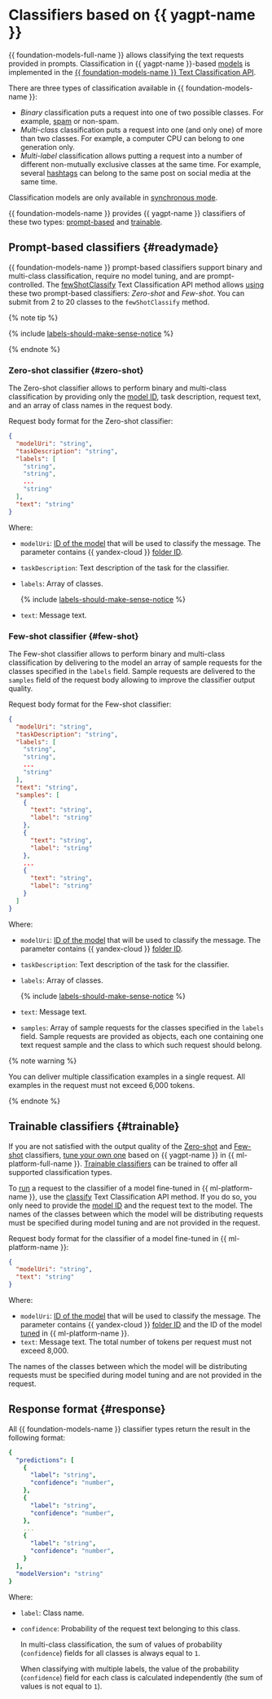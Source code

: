 # Classifiers based on {{ yagpt-name }}

{{ foundation-models-full-name }} allows classifying the text requests provided in prompts. Classification in {{ yagpt-name }}-based [models](./models.md) is implemented in the [{{ foundation-models-name }} Text Classification API](../../text-classification/api-ref/index.md).

There are three types of classification available in {{ foundation-models-name }}:
* _Binary_ classification puts a request into one of two possible classes. For example, [spam](https://en.wikipedia.org/wiki/Spamming) or non-spam.
* _Multi-class_ classification puts a request into one (and only one) of more than two classes. For example, a computer CPU can belong to one generation only.
* _Multi-label_ classification allows putting a request into a number of different non-mutually exclusive classes at the same time. For example, several [hashtags](https://en.wikipedia.org/wiki/Hashtag) can belong to the same post on social media at the same time.

Classification models are only available in [synchronous mode](../index.md#working-mode).

{{ foundation-models-name }} provides {{ yagpt-name }} classifiers of these two types: [prompt-based](#readymade) and [trainable](#trainable).

## Prompt-based classifiers {#readymade}

{{ foundation-models-name }} prompt-based classifiers support binary and multi-class classification, require no model tuning, and are prompt-controlled. The [fewShotClassify](../../text-classification/api-ref/TextClassification/fewShotClassify.md) Text Classification API method allows [using](../../operations/classifier/readymade.md) these two prompt-based classifiers: _Zero-shot_ and _Few-shot_. You can submit from 2 to 20 classes to the `fewShotClassify` method.

{% note tip %}

{% include [labels-should-make-sense-notice](../../../_includes/foundation-models/classifier/labels-should-make-sense-notice.md) %}

{% endnote %}

### Zero-shot classifier {#zero-shot}

The Zero-shot classifier allows to perform binary and multi-class classification by providing only the [model ID](./models.md), task description, request text, and an array of class names in the request body.

Request body format for the Zero-shot classifier:

```json
{
  "modelUri": "string",
  "taskDescription": "string",
  "labels": [
    "string",
    "string",
    ...
    "string"
  ],
  "text": "string"
}
```

Where:
* `modelUri`: [ID of the model](./models.md) that will be used to classify the message. The parameter contains {{ yandex-cloud }} [folder ID](../../../resource-manager/operations/folder/get-id.md).
* `taskDescription`: Text description of the task for the classifier.
* `labels`: Array of classes.

   {% include [labels-should-make-sense-notice](../../../_includes/foundation-models/classifier/labels-should-make-sense-notice.md) %}

* `text`: Message text.


### Few-shot classifier {#few-shot}

The Few-shot classifier allows to perform binary and multi-class classification by delivering to the model an array of sample requests for the classes specified in the `labels` field. Sample requests are delivered to the `samples` field of the request body allowing to improve the classifier output quality.

Request body format for the Few-shot classifier:

```json
{
  "modelUri": "string",
  "taskDescription": "string",
  "labels": [
    "string",
    "string",
    ...
    "string"
  ],
  "text": "string",
  "samples": [
    {
      "text": "string",
      "label": "string"
    },
    {
      "text": "string",
      "label": "string"
    },
    ...
    {
      "text": "string",
      "label": "string"
    }
  ]
}
```

Where:
* `modelUri`: [ID of the model](./models.md) that will be used to classify the message. The parameter contains {{ yandex-cloud }} [folder ID](../../../resource-manager/operations/folder/get-id.md).
* `taskDescription`: Text description of the task for the classifier.
* `labels`: Array of classes.

   {% include [labels-should-make-sense-notice](../../../_includes/foundation-models/classifier/labels-should-make-sense-notice.md) %}

* `text`: Message text.
* `samples`: Array of sample requests for the classes specified in the `labels` field. Sample requests are provided as objects, each one containing one text request sample and the class to which such request should belong.

{% note warning %}

You can deliver multiple classification examples in a single request. All examples in the request must not exceed 6,000 tokens.

{% endnote %}

## Trainable classifiers {#trainable}

If you are not satisfied with the output quality of the [Zero-shot](#zero-shot) and [Few-shot](#few-shot) classifiers, [tune your own one](../../../datasphere/tutorials/yagpt-tuning-classifier.md) based on {{ yagpt-name }} in {{ ml-platform-full-name }}. [Trainable classifiers](../../../datasphere/concepts/models/foundation-models.md#classifier-training) can be trained to offer all supported classification types.

To [run](../../operations/classifier/additionally-trained.md) a request to the classifier of a model fine-tuned in {{ ml-platform-name }}, use the [classify](../../text-classification/api-ref/TextClassification/classify.md) Text Classification API method. If you do so, you only need to provide the [model ID](./models.md) and the request text to the model. The names of the classes between which the model will be distributing requests must be specified during model tuning and are not provided in the request.

Request body format for the classifier of a model fine-tuned in {{ ml-platform-name }}:

```json
{
  "modelUri": "string",
  "text": "string"
}
```

Where:
* `modelUri`: [ID of the model](./models.md) that will be used to classify the message. The parameter contains {{ yandex-cloud }} [folder ID](../../../resource-manager/operations/folder/get-id.md) and the ID of the model [tuned](../../../datasphere/concepts/models/foundation-models.md#classifier-training) in {{ ml-platform-name }}.
* `text`: Message text. The total number of tokens per request must not exceed 8,000.

The names of the classes between which the model will be distributing requests must be specified during model tuning and are not provided in the request.


## Response format {#response}

All {{ foundation-models-name }} classifier types return the result in the following format:

```yaml
{
  "predictions": [
    {
      "label": "string",
      "confidence": "number",
    },
    {
      "label": "string",
      "confidence": "number",
    },
    ...
    {
      "label": "string",
      "confidence": "number",
    }
  ],
  "modelVersion": "string"
}
```

Where:
* `label`: Class name.
* `confidence`: Probability of the request text belonging to this class.

   In multi-class classification, the sum of values of probability (`confidence`) fields for all classes is always equal to `1`.

   When classifying with multiple labels, the value of the probability (`confidence`) field for each class is calculated independently (the sum of values is not equal to `1`).